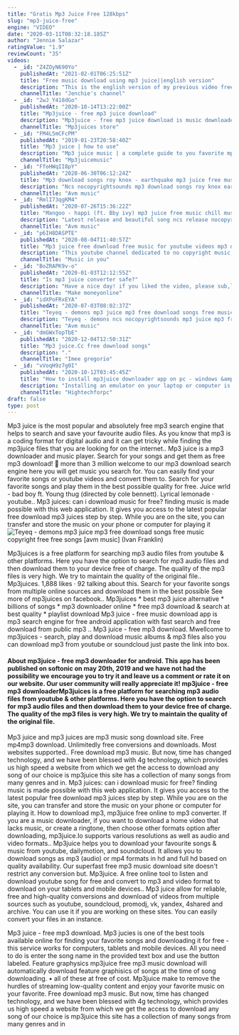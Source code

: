 ```yaml
---
title: "Gratis Mp3 Juice Free 128kbps"
slug: "mp3-juice-free"
engine: "VIDEO"
date: "2020-03-11T08:32:18.185Z"
author: "Jennie Salazar"
ratingValue: "1.9"
reviewCount: "35"
videos:
  - _id: "Z4ZOyN690Yo"
    publishedAt: "2021-02-01T06:25:51Z"
    title: "Free music download using mp3 juice||english version"
    description: "This is the english version of my previous video free music download, some are commenting there they don&#39;t uderstand it because i use tagalog,so i just decided"
    channelTitle: "Jenchie's channel"
  - _id: "2wJ_Y418dGo"
    publishedAt: "2020-10-14T13:22:00Z"
    title: "Mp3juice - free mp3 juice download"
    description: "Mp3juice - free mp3 juice download is music downloader app. Its free to use at all no login require. App link"
    channelTitle: "Mp3juices store"
  - _id: "FM4L5mCFcPM"
    publishedAt: "2019-01-23T20:58:40Z"
    title: "Mp3 juice | how to use"
    description: "Mp3 juice music | a complete guide to you favorite mp3 juice. It is very simple to get mp3 juices without any hard process. Get your mp3juice with easy steps"
    channelTitle: "Mp3juicemusic"
  - _id: "FfoHWqII8pY"
    publishedAt: "2020-06-30T06:12:24Z"
    title: "Mp3 download songs roy knox - earthquake mp3 juice free music dance music just songs [avm music]"
    description: "Ncs nocopyrightsounds mp3 download songs roy knox earthquake mp3 juice free music dance music mp3 free download awesome music copyright"
    channelTitle: "Avm music"
  - _id: "RmlI73qgKM4"
    publishedAt: "2020-07-26T15:36:22Z"
    title: "Mangoo - happi (ft. Bby ivy) mp3 juice free music chill music download [avm music]"
    description: "Latest release and beautiful song ncs release nocopyrightsounds copyright free music free download when you are using this track, we simply ask that you"
    channelTitle: "Avm music"
  - _id: "p6IH8DASPTE"
    publishedAt: "2020-08-04T11:40:57Z"
    title: "Mp3 juice free download free music for youtube videos mp3 downloads no copyright (superstar - ryyzn)"
    description: "This youtube channel dedicated to no copyright music, free share, and download. Creative commons music for music lovers. I do not own any of the"
    channelTitle: "Music in you"
  - _id: "BoZRAPK9v-o"
    publishedAt: "2020-01-03T12:12:55Z"
    title: "Is mp3 juice converter safe?"
    description: "Have a nice day! if you liked the video, please sub,like and comment if you want to support me! peace :) subscribe: support me for good"
    channelTitle: "Make moneyonline"
  - _id: "idXPoFRxEYA"
    publishedAt: "2020-07-03T08:02:37Z"
    title: "Teyeq - demons mp3 juice mp3 free download songs free music copyright free free songs [avm music]"
    description: "Teyeq - demons ncs nocopyrightsounds mp3 juice mp3 free download songs free music copyright free free songs [avm music] when you are using this"
    channelTitle: "Avm music"
  - _id: "dmGWxTopTbE"
    publishedAt: "2020-12-04T12:50:31Z"
    title: "Mp3 juice.Cc free download songs"
    description: "."
    channelTitle: "Imee gregorio"
  - _id: "vVoqH9z7g0I"
    publishedAt: "2020-10-12T03:45:45Z"
    title: "How to install mp3juice downloader app on pc - windows &amp;amp; mac"
    description: "Installing an emulator on your laptop or computer is the best way to use the mp3juice app on pc."
    channelTitle: "Hightechforpc"
draft: false
type: post
---
```


Mp3 juice is the most popular and absolutely free mp3 search engine that helps to search and save your favourite audio files. As you know that mp3 is a coding format for digital audio and it can get tricky while finding the mp3juice files that you are looking for on the internet.. Mp3 juice is a mp3 downloader and music player. Search for your songs and get them as free mp3 download! 👥 more than 3 million welcome to our mp3 download search engine here you will get music you search for. You can easily find your favorite songs or youtube videos and convert them to. Search for your favorite songs and play them in the best possible quality for free. Juice wrld - bad boy ft. Young thug (directed by cole bennett). Lyrical lemonade · youtube.. Mp3 juices: can i download music for free? finding music is made possible with this web application. It gives you access to the latest popular free download mp3 juices step by step. While you are on the site, you can transfer and store the music on your phone or computer for playing it
![Teyeq - demons mp3 juice mp3 free download songs free music copyright free free songs [avm music] (Ivan Franklin)](https://i.ytimg.com/vi/idXPoFRxEYA/hqdefault.jpg "Teyeq - demons mp3 juice mp3 free download songs free music copyright free free songs [avm music] (Jordan Sandoval)")

Mp3juices is a free platform for searching mp3 audio files from youtube &amp; other platforms. Here you have the option to search for mp3 audio files and then download them to your device free of charge. The quality of the mp3 files is very high. We try to maintain the quality of the original file.. Mp3juices. 1,888 likes · 92 talking about this. Search for your favorite songs from multiple online sources and download them in the best possible See more of mp3juices on facebook.. Mp3juices * best mp3 juice alternative * billions of songs * mp3 downloader online * free mp3 download &amp; search at best quality * playlist download  Mp3 juice - free music download app is mp3 search engine for free android application with fast search and free download from public mp3 .. Mp3 juice - free mp3 download. Mwellcome to mp3juices - search, play and download music albums &amp; mp3 files also you can download mp3 from youtube or soundcloud just paste the link into box.
<!--inArticleAds-->

<!--galleryOne-->

#### About mp3juice - free mp3 downloader for android. This app has been published on softonic on may 20th, 2019 and we have not had the possibility we encourage you to try it and leave us a comment or rate it on our website. Our user community will really appreciate it! mp3juice - free mp3 downloaderMp3juices is a free platform for searching mp3 audio files from youtube &amp; other platforms. Here you have the option to search for mp3 audio files and then download them to your device free of charge. The quality of the mp3 files is very high. We try to maintain the quality of the original file.
<!--inArticleAds-->

<!--galleryTwo-->

Mp3 juice and mp3 juices are mp3 music song download site. Free mp4mp3 download. Unlimitedly free conversions and downloads. Most websites supported.. Free download mp3 music. But now, time has changed technology, and we have been blessed with 4g technology, which provides us high speed a website from which we get the access to download any song of our choice is mp3juice this site has a collection of many songs from many genres and in. Mp3 juices: can i download music for free? finding music is made possible with this web application. It gives you access to the latest popular free download mp3 juices step by step. While you are on the site, you can transfer and store the music on your phone or computer for playing it. How to download mp3, mp3juice free online to mp3 converter. If you are a music downloader, if you want to download a home video that lacks music, or create a ringtone, then choose other formats option after downloading, mp3juice.Io supports various resolutions as well as audio and video formats.. Mp3juice helps you to download your favourite songs &amp; music from youtube, dailymotion, and soundcloud. It allows you to download songs as mp3 (audio) or mp4 formats in hd and full hd based on quality availability. Our superfast free mp3 music download site doesn&#39;t restrict any conversion but. Mp3juice. A free online tool to listen and download youtube song for free and convert to mp3 and video format to download on your tablets and mobile devices.. Mp3 juice allow for reliable, free and high-quality conversions and download of videos from multiple sources such as youtube, soundcloud, promodj, vk, yandex, 4shared and archive. You can use it if you are working on these sites. You can easily convert your files in an instance.
<!--galleryThree-->

Mp3 juice - free mp3 download. Mp3 jucies is one of the best tools available online for finding your favorite songs and downloading it for free - this service works for computers, tablets and mobile devices. All you need to do is enter the song name in the provided text box and use the button labeled. Feature graphysics mp3juice free mp3 music download will automatically download feature graphisics of songs at the time of song downloading. • all of these at free of cost. Mp3juice make to remove the hurdles of streaming low-quality content and enjoy your favorite music on your favorite. Free download mp3 music. But now, time has changed technology, and we have been blessed with 4g technology, which provides us high speed a website from which we get the access to download any song of our choice is mp3juice this site has a collection of many songs from many genres and in